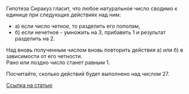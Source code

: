Гипотеза Сиракуз гласит, что любое натуральное число сводимо к единице при следующих действиях над ним: 
- а) если число четное, то разделить его пополам, 
- б) если нечетное - умножить на 3, прибавить 1 и результат разделить на 2.  
  
Над вновь полученным числом вновь повторить действия a) или б) в зависимости от его четности.  
Рано или поздно число станет равным 1.  

Посчитайте, сколько действий будет выполнено над числом 27.

<div class="hint">
  <a href="https://ru.wikipedia.org/wiki/%D0%93%D0%B8%D0%BF%D0%BE%D1%82%D0%B5%D0%B7%D0%B0_%D0%9A%D0%BE%D0%BB%D0%BB%D0%B0%D1%82%D1%86%D0%B0">Ссылка на статью</a>  
</div>
